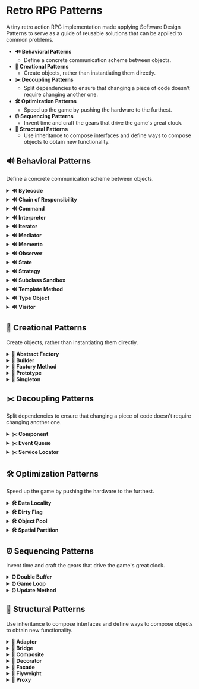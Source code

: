 # Retro RPG Patterns
A tiny retro action RPG implementation made applying Software Design Patterns to serve as a guide of reusable solutions that can be applied to common problems.

* **🔊 Behavioral Patterns**
    * Define a concrete communication scheme between objects.
* **🐣 Creational Patterns**
    * Create objects, rather than instantiating them directly.
* **✂️ Decoupling Patterns**
    * Split dependencies to ensure that changing a piece of code doesn't require changing another one.
* **🛠️ Optimization Patterns**
    * Speed up the game by pushing the hardware to the furthest.
* **⏰ Sequencing Patterns**
    * Invent time and craft the gears that drive the game's great clock.
* **🧬 Structural Patterns**
    * Use inheritance to compose interfaces and define ways to compose objects to obtain new functionality.

## 🔊 Behavioral Patterns
Define a concrete communication scheme between objects.

<details>
   <summary><b>🔊 Bytecode</b></summary>
  
   ### Bytecode
   Give a behavior the flexibility of data by encoding it as instructions for a virtual machine.

   > Unity has this pattern already built-in in its own [Visual Scripting System](https://docs.unity3d.com/2021.1/Documentation/Manual/com.unity.visualscripting.html) (previously named 'Bolt') and in its [Shader Graph System](https://docs.unity3d.com/Manual/shader-graph.html). Unreal has this pattern already built-in too in its [Blueprint Visual Scripting System](https://docs.unrealengine.com/4.27/en-US/ProgrammingAndScripting/Blueprints/). 
</details>

<details>
   <summary><b>🔊 Chain of Responsibility</b></summary>
   
   ### Chain of Responsibility
   Delegates commands to a chain of processing objects.
   
   ![Diagram](https://github.com/JoanStinson/RetroRPGPatterns/blob/main/Diagrams/Behavioral%20Patterns/Chain%20of%20Responsibility.png)   
</details>

<details>
   <summary><b>🔊 Command</b></summary>
   
   ### Command
   Creates objects that encapsulate actions and parameters.
   
   ![Diagram](https://github.com/JoanStinson/RetroRPGPatterns/blob/main/Diagrams/Behavioral%20Patterns/Command.png)
   
   ```csharp
   public class InputHandler : MonoBehaviour
   {
       private Invoker _invoker;
       private BikeController _bikeController;
       private Command _turnLeftCommand;
       private Command _turnRightCommand;
       private Command _toggleTurboCommand;
       private bool _isReplaying;
       private bool _isRecording;

       private void Awake()
       {
           _invoker = gameObject.AddComponent<Invoker>();
           _bikeController = FindObjectOfType<BikeController>();
           _turnLeftCommand = new TurnLeft(_bikeController);
           _turnRightCommand = new TurnRight(_bikeController);
           _toggleTurboCommand = new ToggleTurbo(_bikeController);
       }

       private void Update()
       {
           if (!_isReplaying && _isRecording)
           {
               if (Input.GetKeyUp(KeyCode.A))
               {
                   _invoker.ExecuteCommand(_turnLeftCommand);
               }

               if (Input.GetKeyUp(KeyCode.D))
               {
                   _invoker.ExecuteCommand(_turnRightCommand);
               }

               if (Input.GetKeyUp(KeyCode.W))
               {
                   _invoker.ExecuteCommand(_toggleTurboCommand);
               }
           }
       }

       private void OnGUI()
       {
           if (GUILayout.Button("Start Recording"))
           {
               _bikeController.ResetPosition();
               _isReplaying = false;
               _isRecording = true;
               _invoker.Record();
           }

           if (GUILayout.Button("Stop Recording"))
           {
               _bikeController.ResetPosition();
               _isRecording = false;
           }

           if (!_isRecording && GUILayout.Button("Start Replay"))
           {
               _bikeController.ResetPosition();
               _isRecording = false;
               _isReplaying = true;
               _invoker.Replay();
           }
       }
   }
   ```
   ```csharp
   public class BikeController : MonoBehaviour
   {
       public enum Direction
       {
           Left = -1,
           Right = 1
       }

       private bool _isTurboOn;
       private const float _distance = 1f;

       public void ToggleTurbo()
       {
           _isTurboOn = !_isTurboOn;
       }

       public void Turn(Direction direction)
       {
           if (direction == Direction.Left)
           {
               transform.Translate(Vector3.left * _distance);
           }
           else if (direction == Direction.Right)
           {
               transform.Translate(Vector3.right * _distance);
           }
       }

       public void ResetPosition()
       {
           transform.position = Vector3.zero;
       }
   }
   ```
   ```csharp
   public class Invoker : MonoBehaviour
   {
       private SortedList<float, Command> _recordedCommands = new SortedList<float, Command>();

       private bool _isRecording;
       private bool _isReplaying;
       private float _replayTime;
       private float _recordingTime;

       public void ExecuteCommand(Command command)
       {
           command.Execute();

           if (_isRecording)
           {
               _recordedCommands.Add(_recordingTime, command);
           }

           Debug.Log("Recorded Time: " + _recordingTime);
           Debug.Log("Recorded Command: " + command);
       }

       public void Record()
       {
           _recordingTime = 0.0f;
           _isRecording = true;
       }

       public void Replay()
       {
           _replayTime = 0.0f;
           _isReplaying = true;

           if (_recordedCommands.Count <= 0)
           {
               Debug.LogError("No commands to replay!");
           }

           _recordedCommands.Reverse();
       }

       private void FixedUpdate()
       {
           if (_isRecording)
           {
               _recordingTime += Time.fixedDeltaTime;
           }

           if (_isReplaying)
           {
               _replayTime += Time.fixedDeltaTime;

               if (_recordedCommands.Any())
               {
                   if (Mathf.Approximately(_replayTime, _recordedCommands.Keys[0]))
                   {
                       Debug.Log("Replay Time: " + _replayTime);
                       Debug.Log("Replay Command: " + _recordedCommands.Values[0]);

                       _recordedCommands.Values[0].Execute();
                       _recordedCommands.RemoveAt(0);
                   }
               }
               else
               {
                   _isReplaying = false;
               }
           }
       }
   }
   ```
   ```csharp
   public abstract class Command
   {
       public abstract void Execute();
   }
   ```                                           
   ```csharp
   public class TurnLeft : Command
   {
       private readonly BikeController _controller;

       public TurnLeft(BikeController controller)
       {
           _controller = controller;
       }

       public override void Execute()
       {
           _controller.Turn(BikeController.Direction.Left);
       }
   }
   ```
   ```csharp
   public class TurnRight : Command
   {
       private readonly BikeController _controller;

       public TurnRight(BikeController controller)
       {
           _controller = controller;
       }

       public override void Execute()
       {
           _controller.Turn(BikeController.Direction.Right);
       }
   }
   ```
   ```csharp
   public class ToggleTurbo : Command
   {
       private readonly BikeController _controller;

       public ToggleTurbo(BikeController controller)
       {
           _controller = controller;
       }

       public override void Execute()
       {
           _controller.ToggleTurbo();
       }
   }
   ```
</details>

<details>
   <summary><b>🔊 Interpreter</b></summary>
   
   ### Interpreter
   Implements a specialized language.
   
   ![Diagram](https://github.com/JoanStinson/RetroRPGPatterns/blob/main/Diagrams/Behavioral%20Patterns/Interpreter.png)
   
   > Similar to the Bytecode pattern, Unity has this pattern already built-in in its own [Visual Scripting System](https://docs.unity3d.com/2021.1/Documentation/Manual/com.unity.visualscripting.html) (previously named 'Bolt') and in its [Shader Graph System](https://docs.unity3d.com/Manual/shader-graph.html). Unreal has this pattern already built-in too in its [Blueprint Visual Scripting System](https://docs.unrealengine.com/4.27/en-US/ProgrammingAndScripting/Blueprints/).
</details>

<details>
   <summary><b>🔊 Iterator</b></summary>
   
   ### Iterator
   Accesses the elements of an object sequentially without exposing its underlying representation.
   
   ![Diagram](https://github.com/JoanStinson/RetroRPGPatterns/blob/main/Diagrams/Behavioral%20Patterns/Iterator.png) 
</details>

<details>
   <summary><b>🔊 Mediator</b></summary>
   
   ### Mediator
   Allows loose coupling between classes by being the only class that has detailed knowledge of their methods.
   
   ![Diagram](https://github.com/JoanStinson/RetroRPGPatterns/blob/main/Diagrams/Behavioral%20Patterns/Mediator.png)
</details>

<details>
   <summary><b>🔊 Memento</b></summary>
   
   ### Memento
   Provides the ability to restore an object to its previous state (undo).
   
   ![Diagram](https://github.com/JoanStinson/RetroRPGPatterns/blob/main/Diagrams/Behavioral%20Patterns/Memento.png)
   
   > Similar to the State pattern, but with an extra feature that gives objects the ability to roll back to a previous state.
</details>

<details>
   <summary><b>🔊 Observer</b></summary>
   
   ### Observer
   It's a publish/subscribe pattern, which allows a number of observer objects to see an event.
   
   ![Diagram](https://github.com/JoanStinson/RetroRPGPatterns/blob/main/Diagrams/Behavioral%20Patterns/Observer.png)
   
   > Any publish/subscribe structure forms part of this pattern. This way, C# [Delegates](https://docs.microsoft.com/en-us/dotnet/csharp/programming-guide/delegates/), [Actions](https://docs.microsoft.com/en-us/dotnet/api/system.action-1?view=net-6.0), [Event Actions](https://www.reddit.com/r/csharp/comments/m7o16r/what_is_the_difference_between_action_and_event/) and [EventHandlers](https://docs.microsoft.com/en-us/dotnet/api/system.eventhandler?view=net-6.0) are its most basic implementation. [Click Here For A Summary Of All](https://medium.com/nerd-for-tech/c-delegates-actions-events-summary-please-8fab0244a40a). Unity's API has [UnityActions](https://docs.unity3d.com/ScriptReference/Events.UnityAction.html) and [UnityEvents](https://docs.unity3d.com/ScriptReference/Events.UnityEvent.html) which are basically a wrapper of these C# events, but made available through the Inspector. From this point on, the pattern can be expanded to be more or less decoupled until reaching it's final form, which would be a Message or Event Bus System. Here is a basic implementation using Scriptable Objects: [Event Bus System with Scriptable Objects](https://github.com/JoanStinson/SlotsMachine).
   
   ```csharp
   public class ClientObserver : MonoBehaviour
   {
       private BikeController _bikeController;

       private void Start()
       {
           _bikeController = (BikeController)FindObjectOfType(typeof(BikeController));
       }

       private void OnGUI()
       {
           if (GUILayout.Button("Damage Bike") && _bikeController)
           {
               _bikeController.TakeDamage(15.0f);
           }

           if (GUILayout.Button("Toggle Turbo") && _bikeController)
           {
               _bikeController.ToggleTurbo();
           }
       }
   }
   ```
   ```csharp
   public abstract class Subject : MonoBehaviour
   {
       private readonly ArrayList _observers = new ArrayList();

       protected void Attach(Observer observer)
       {
           if (observer != null)
           {
               _observers.Add(observer);
           }
           else
           {
               Debug.LogWarning("Attached observer cannot be null!");
           }
       }

       protected void Detach(Observer observer)
       {
           if (observer != null)
           {
               _observers.Remove(observer);
           }
           else
           {
               Debug.LogWarning("Detached observer cannot be null!");
           }
       }

       protected void NotifyObservers()
       {
           foreach (Observer observer in _observers)
           {
               observer?.Notify(this);
           }
       }
   }
   ```
   ```csharp
   public class BikeController : Subject
   {
       public bool IsTurboOn { get; private set; }
       public float CurrentHealth => health;

       [SerializeField]
       private float health = 100f;
       private CameraController _cameraController;
       private HUDController _hudController;
       private bool _isEngineOn;

       private void Awake()
       {
           _hudController = gameObject.AddComponent<HUDController>();
           _cameraController = (CameraController)FindObjectOfType(typeof(CameraController));
       }

       private void Start()
       {
           StartEngine();
       }

       private void OnEnable()
       {
           Attach(_hudController);
           Attach(_cameraController);
       }

       private void OnDisable()
       {
           Detach(_hudController);
           Detach(_cameraController);
       }

       private void StartEngine()
       {
           _isEngineOn = true;
           NotifyObservers();
       }

       public void ToggleTurbo()
       {
           if (_isEngineOn)
           {
               IsTurboOn = !IsTurboOn;
           }

           NotifyObservers();
       }

       public void TakeDamage(float amount)
       {
           health -= amount;
           IsTurboOn = false;
           NotifyObservers();

           if (health < 0)
           {
               Destroy(gameObject);
           }
       }
   }
   ```
   ```csharp
   public abstract class Observer : MonoBehaviour
   {
       public abstract void Notify(Subject subject);
   }
   ```
   ```csharp
   public class CameraController : Observer
   {
       [SerializeField]
       private float _shakeMagnitude = 0.1f;
       private bool _isTurboOn;
       private Vector3 _initialPosition;
       private BikeController _bikeController;

       private void OnEnable()
       {
           _initialPosition = gameObject.transform.localPosition;
       }

       private void Update()
       {
           if (_isTurboOn)
           {
               Vector3 newRandomPosition = _initialPosition + (Random.insideUnitSphere * _shakeMagnitude);
               transform.localPosition = newRandomPosition;
           }
           else
           {
               transform.localPosition = _initialPosition;
           }
       }

       public override void Notify(Subject subject)
       {
           if (!_bikeController)
           {
               _bikeController = subject.GetComponent<BikeController>();
           }

           if (_bikeController)
           {
               _isTurboOn = _bikeController.IsTurboOn;
           }
       }
   }
   ```
   ```csharp
   public class HUDController : Observer
   {
       private bool _isTurboOn;
       private float _currentHealth;
       private BikeController _bikeController;

       private void OnGUI()
       {
           GUILayout.BeginArea(new Rect(50, 50, 100, 200));
           {
               GUILayout.BeginHorizontal("box");
               GUILayout.Label("Health: " + _currentHealth);
               GUILayout.EndHorizontal();

               if (_isTurboOn)
               {
                   GUILayout.BeginHorizontal("box");
                   GUILayout.Label("Turbo Activated!");
                   GUILayout.EndHorizontal();
               }

               if (_currentHealth <= 50f)
               {
                   GUILayout.BeginHorizontal("box");
                   GUILayout.Label("WARNING: Low Health");
                   GUILayout.EndHorizontal();
               }
           }
           GUILayout.EndArea();
       }

       public override void Notify(Subject subject)
       {
           if (!_bikeController)
           {
               _bikeController = subject.GetComponent<BikeController>();
           }

           if (_bikeController)
           {
               _isTurboOn = _bikeController.IsTurboOn;
               _currentHealth = _bikeController.CurrentHealth;
           }
       }
   }
   ```

</details>

<details>
   <summary><b>🔊 State</b></summary>
   
   ### State
   Allows an object to alter its behavior when its internal state changes.
   
   ![Diagram](https://github.com/JoanStinson/RetroRPGPatterns/blob/main/Diagrams/Behavioral%20Patterns/State.png)
   
   > Unity has this pattern already built-in in its own [Animation System](https://docs.unity3d.com/Manual/AnimationOverview.html) (also known as 'Mecanim'). Actually, it uses an FSM (Finite State Machine), which uses the State pattern, but with blending and transitions.

   ```csharp
   [RequireComponent(typeof(BikeController))]
   public class ClientState : MonoBehaviour
   {
       private BikeController _bikeController;

       private void Awake()
       {
           _bikeController = GetComponent<BikeController>();
       }

       private void OnGUI()
       {
           if (GUILayout.Button("Start Bike"))
           {
               _bikeController.StartBike();
           }

           if (GUILayout.Button("Turn Left"))
           {
               _bikeController.Turn(Direction.Left);
           }

           if (GUILayout.Button("Turn Right"))
           {
               _bikeController.Turn(Direction.Right);
           }

           if (GUILayout.Button("Stop Bike"))
           {
               _bikeController.StopBike();
           }
       }
   }
   ```
   ```csharp
   public class BikeController : MonoBehaviour
   {
       [field: SerializeField] public float MaxSpeed { get; private set; } = 2.0f;
       [field: SerializeField] public float TurnDistance { get; private set; } = 2.0f;
       public float CurrentSpeed { get; set; }
       public Direction CurrentTurnDirection { get; private set; }

       private IBikeState _startState;
       private IBikeState _stopState;
       private IBikeState _turnState;

       private BikeStateContext _bikeStateContext;

       private void Awake()
       {
           _bikeStateContext = new BikeStateContext(this);
           _startState = gameObject.AddComponent<BikeStartState>();
           _stopState = gameObject.AddComponent<BikeStopState>();
           _turnState = gameObject.AddComponent<BikeTurnState>();
           _bikeStateContext.Transition(_stopState);
       }

       public void StartBike()
       {
           _bikeStateContext.Transition(_startState);
       }

       public void StopBike()
       {
           _bikeStateContext.Transition(_stopState);
       }

       public void Turn(Direction direction)
       {
           CurrentTurnDirection = direction;
           _bikeStateContext.Transition(_turnState);
       }
   }
   ```
   ```csharp
   public enum Direction
   {
       Left = -1,
       Right = 1
   }
   ```
   ```csharp
   public class BikeStateContext
   {
       public IBikeState CurrentState { get; set; }

       private readonly BikeController _bikeController;

       public BikeStateContext(BikeController bikeController)
       {
           _bikeController = bikeController;
       }

       public void Transition(IBikeState state)
       {
           CurrentState = state;
           CurrentState.Handle(_bikeController);
       }
   }
   ```
   ```csharp
   public interface IBikeState
   {
       void Handle(BikeController bikeController);
   }
   ```
   ```csharp
   public class BikeStartState : MonoBehaviour, IBikeState
   {
       private BikeController _bikeController;

       public void Handle(BikeController bikeController)
       {
           if (!_bikeController)
           {
               _bikeController = bikeController;
           }

           _bikeController.CurrentSpeed = _bikeController.MaxSpeed;
       }

       private void Update()
       {
           if (_bikeController && _bikeController.CurrentSpeed > 0)
           {
               Vector3 bikeTranslation = Vector3.forward * (_bikeController.CurrentSpeed * Time.deltaTime);
               _bikeController.transform.Translate(bikeTranslation);
           }
       }
   }
   ```
   ```csharp
   public class BikeTurnState : MonoBehaviour, IBikeState
   {
       private Vector3 _turnDirection;
       private BikeController _bikeController;

       public void Handle(BikeController bikeController)
       {
           if (!_bikeController)
           {
               _bikeController = bikeController;
           }

           _turnDirection.x = (float)_bikeController.CurrentTurnDirection;

           if (_bikeController.CurrentSpeed > 0)
           {
               transform.Translate(_turnDirection * _bikeController.TurnDistance);
           }
       }
   }
   ```
   ```csharp
   public class BikeStopState : MonoBehaviour, IBikeState
   {
       private BikeController _bikeController;

       public void Handle(BikeController bikeController)
       {
           if (!_bikeController)
           {
               _bikeController = bikeController;
           }

           _bikeController.CurrentSpeed = 0;
       }
   }
   ```
</details>

<details>
   <summary><b>🔊 Strategy</b></summary>
   
   ### Strategy
   Allows one of a family of algorithms to be selected on-the-fly at runtime.
   
   ![Diagram](https://github.com/JoanStinson/RetroRPGPatterns/blob/main/Diagrams/Behavioral%20Patterns/Strategy.png)
   
   ```csharp
   public class ClientStrategy : MonoBehaviour
   {
       private GameObject _drone;
       private List<IManeuverBehaviour> _components = new List<IManeuverBehaviour>();

       private void OnGUI()
       {
           if (GUILayout.Button("Spawn Drone"))
           {
               SpawnDrone();
           }
       }

       private void SpawnDrone()
       {
           _drone = GameObject.CreatePrimitive(PrimitiveType.Cube);
           _drone.AddComponent<Drone>();
           _drone.transform.position = Random.insideUnitSphere * 10;
           ApplyRandomStrategies();
       }

       private void ApplyRandomStrategies()
       {
           _components.Add(_drone.AddComponent<BoppingManeuver>());
           _components.Add(_drone.AddComponent<FallbackManeuver>());
           _components.Add(_drone.AddComponent<WeavingManeuver>());

           int index = Random.Range(0, _components.Count);
           _drone.GetComponent<Drone>().ApplyStrategy(_components[index]);
       }
   }
   ```
   ```csharp
   public class Drone : MonoBehaviour
   {
       public float Speed = 1f;
       public float MaxHeight = 5f;
       public float WeavingDistance = 1.5f;
       public float FallbackDistance = 20f;

       private Vector3 _rayDirection;
       private const float _rayAngle = -45f;
       private const float _rayDistance = 15f;

       private void Awake()
       {
           _rayDirection = transform.TransformDirection(Vector3.back) * _rayDistance;
           _rayDirection = Quaternion.Euler(_rayAngle, 0f, 0f) * _rayDirection;
       }


       private void Update()
       {
           Debug.DrawRay(transform.position, _rayDirection, Color.blue);

           if (Physics.Raycast(transform.position, _rayDirection, out var hitInfo, _rayDistance) && hitInfo.collider)
           {
               Debug.DrawRay(transform.position, _rayDirection, Color.green);
           }
       }

       public void ApplyStrategy(IManeuverBehaviour strategy)
       {
           strategy.Maneuver(this);
       }
   }
   ```
   ```csharp
   public interface IManeuverBehaviour
   {
       void Maneuver(Drone drone);
   }
   ```
   ```csharp
   public class BoppingManeuver : MonoBehaviour, IManeuverBehaviour
   {
       public void Maneuver(Drone drone)
       {
           StartCoroutine(Bopple(drone));
       }

       private IEnumerator Bopple(Drone drone)
       {
           float time;
           bool isReverse = false;
           float speed = drone.Speed;
           Vector3 startPosition = drone.transform.position;
           Vector3 endPosition = startPosition;
           endPosition.y = drone.MaxHeight;

           while (true)
           {
               time = 0;
               Vector3 start = drone.transform.position;
               Vector3 end = (isReverse) ? startPosition : endPosition;

               while (time < speed)
               {
                   drone.transform.position = Vector3.Lerp(start, end, time / speed);
                   time += Time.deltaTime;
                   yield return null;
               }

               yield return new WaitForSeconds(1);
               isReverse = !isReverse;
           }
       }
   }
   ```
   ```csharp
   public class FallbackManeuver : MonoBehaviour, IManeuverBehaviour
   {
       public void Maneuver(Drone drone)
       {
           StartCoroutine(Fallback(drone));
       }

       private IEnumerator Fallback(Drone drone)
       {
           float time = 0;
           float speed = drone.Speed;
           Vector3 startPosition = drone.transform.position;
           Vector3 endPosition = startPosition;
           endPosition.z = drone.FallbackDistance;

           while (time < speed)
           {
               drone.transform.position = Vector3.Lerp(startPosition, endPosition, time / speed);
               time += Time.deltaTime;
               yield return null;
           }
       }
   }
   ```
   ```csharp
   public class WeavingManeuver : MonoBehaviour, IManeuverBehaviour
   {
       public void Maneuver(Drone drone)
       {
           StartCoroutine(Weave(drone));
       }

       private IEnumerator Weave(Drone drone)
       {
           float time;
           bool isReverse = false;
           float speed = drone.Speed;
           Vector3 startPosition = drone.transform.position;
           Vector3 endPosition = startPosition;
           endPosition.x = drone.WeavingDistance;

           while (true)
           {
               time = 0;
               Vector3 start = drone.transform.position;
               Vector3 end = (isReverse) ? startPosition : endPosition;

               while (time < speed)
               {
                   drone.transform.position = Vector3.Lerp(start, end, time / speed);
                   time += Time.deltaTime;
                   yield return null;
               }

               yield return new WaitForSeconds(1);
               isReverse = !isReverse;
           }
       }
   }
   ```
</details>

<details>
   <summary><b>🔊 Subclass Sandbox</b></summary>
   
   ### Subclass Sandbox
   Defines the behavior in a subclass using a set of operations provided by its base class.
</details>

<details>
   <summary><b>🔊 Template Method</b></summary>
   
### Template Method
   Defines the skeleton of an algorithm as an abstract class, allowing its subclasses to provide concrete behavior.
   
   ![Diagram](https://github.com/JoanStinson/RetroRPGPatterns/blob/main/Diagrams/Behavioral%20Patterns/Template%20Method.png)
   
   > This is basically the definition of polymorphism.
</details>

<details>
   <summary><b>🔊 Type Object</b></summary>
   
   ### Type Object
   Allows a flexible creation of new “classes” by creating a single class, each instance of which represents a different type of object.
</details>

<details>
   <summary><b>🔊 Visitor</b></summary>
   
   ### Visitor
   Separates an algorithm from an object structure by moving the hierarchy of methods into one object.
   
   ![Diagram](https://github.com/JoanStinson/RetroRPGPatterns/blob/main/Diagrams/Behavioral%20Patterns/Visitor.png)
   
   ```csharp
   public class ClientVisitor : MonoBehaviour
   {
       [SerializeField] private PowerUpVisitor _enginePowerUp;
       [SerializeField] private PowerUpVisitor _shieldPowerUp;
       [SerializeField] private PowerUpVisitor _weaponPowerUp;

       private BikeController _bikeController;

       private void Awake()
       {
           _bikeController = gameObject.AddComponent<BikeController>();
       }

       private void OnGUI()
       {
           if (GUILayout.Button("PowerUp Shield"))
           {
               _bikeController.Accept(_shieldPowerUp);
           }

           if (GUILayout.Button("PowerUp Engine"))
           {
               _bikeController.Accept(_enginePowerUp);
           }

           if (GUILayout.Button("PowerUp Weapon"))
           {
               _bikeController.Accept(_weaponPowerUp);
           }
       }
   }
   ```
   ```csharp
   public interface IBikeElementVisitor
   {
       void Visit(BikeShieldVisitable bikeShield);
       void Visit(BikeEngineVisitable bikeEngine);
       void Visit(BikeWeaponVisitable bikeWeapon);
   }
   ```
   ```csharp
   [CreateAssetMenu(fileName = "PowerUp", menuName = "PowerUp")]
   public class PowerUpVisitor : ScriptableObject, IBikeElementVisitor
   {
       public string PowerupName;
       public GameObject PowerupPrefab;
       public string PowerupDescription;

       [Tooltip("Fully heal shield")]
       public bool HealShield;

       [Range(0f, 50f)]
       [Tooltip("Boost turbo settings up to increments of 50/mph")]
       public float TurboBoost;

       [Range(0f, 25)]
       [Tooltip("Boost weapon range in increments of up to 25 units")]
       public int WeaponRange;

       [Range(0.0f, 50f)]
       [Tooltip("Boost weapon strength in increments of up to 50%")]
       public float WeaponStrength;

       public void Visit(BikeShieldVisitable bikeShield)
       {
           if (HealShield)
           {
               bikeShield.HealtPercentage = 100f;
           }
       }

       public void Visit(BikeWeaponVisitable bikeWeapon)
       {
           int range = bikeWeapon.Range += WeaponRange;
           bikeWeapon.Range = (range >= bikeWeapon.MaxRange) ? bikeWeapon.MaxRange : range;

           float strength = bikeWeapon.Strength += Mathf.Round(bikeWeapon.Strength * WeaponStrength / 100);
           bikeWeapon.Strength = (strength >= bikeWeapon.MaxStrength) ? bikeWeapon.MaxStrength : strength;
       }

       public void Visit(BikeEngineVisitable bikeEngine)
       {
           float boost = bikeEngine.TurboBoostInMph += TurboBoost;

           if (boost < 0.0f)
           {
               bikeEngine.TurboBoostInMph = 0.0f;
           }
           else if (boost >= bikeEngine.MaxTurboBoost)
           {
               bikeEngine.TurboBoostInMph = bikeEngine.MaxTurboBoost;
           }
       }
   }
   ```
   ```csharp
   public class BikeController : MonoBehaviour, IBikeElementVisitable
   {
       private List<IBikeElementVisitable> _bikeElements = new List<IBikeElementVisitable>();

       private void Awake()
       {
           _bikeElements.Add(gameObject.AddComponent<BikeShieldVisitable>());
           _bikeElements.Add(gameObject.AddComponent<BikeWeaponVisitable>());
           _bikeElements.Add(gameObject.AddComponent<BikeEngineVisitable>());
       }

       public void Accept(IBikeElementVisitor visitor)
       {
           foreach (IBikeElementVisitable element in _bikeElements)
           {
               element.Accept(visitor);
           }
       }
   }
   ```
   ```csharp
   public interface IBikeElementVisitable
   {
       void Accept(IBikeElementVisitor visitor);
   }
   ```
   ```csharp
   public class BikeShieldVisitable : MonoBehaviour, IBikeElementVisitable
   {
       public float HealtPercentage = 50f;

       public float Damage(float damage)
       {
           return HealtPercentage -= damage;
       }

       public void Accept(IBikeElementVisitor visitor)
       {
           visitor.Visit(this);
       }

       private void OnGUI()
       {
           GUI.color = Color.green;
           GUI.Label(new Rect(125, 0, 200, 20), "Shield Health: " + HealtPercentage);
       }
   }
   ```
   ```csharp
   public class BikeWeaponVisitable : MonoBehaviour, IBikeElementVisitable
   {
       [Header("Range")]
       public int Range = 5;
       public int MaxRange = 25;

       [Header("Strength")]
       public float Strength = 25f;
       public float MaxStrength = 50f;

       public void Fire()
       {
           Debug.Log("Weapon fired!");
       }

       public void Accept(IBikeElementVisitor visitor)
       {
           visitor.Visit(this);
       }

       private void OnGUI()
       {
           GUI.color = Color.green;
           GUI.Label(new Rect(125, 40, 200, 20), "Weapon Range: " + Range);
           GUI.Label(new Rect(125, 60, 200, 20), "Weapon Strength: " + Strength);
       }
   }
   ```
   ```csharp
   public class BikeEngineVisitable : MonoBehaviour, IBikeElementVisitable
   {
       public float TurboBoostInMph = 25f;
       public float MaxTurboBoost = 200f;

       private const float _defaultSpeedInMph = 300f;
       private bool _isTurboOn;

       public float CurrentSpeed
       {
           get
           {
               return (_isTurboOn) ? _defaultSpeedInMph + TurboBoostInMph : _defaultSpeedInMph;
           }
       }

       public void ToggleTurbo()
       {
           _isTurboOn = !_isTurboOn;
       }

       public void Accept(IBikeElementVisitor visitor)
       {
           visitor.Visit(this);
       }

       private void OnGUI()
       {
           GUI.color = Color.green;
           GUI.Label(new Rect(125, 20, 200, 20), "Turbo Boost: " + TurboBoostInMph);
       }
   }
   ```
</details>

## 🐣 Creational Patterns
Create objects, rather than instantiating them directly.

<details>
   <summary><b>🐣 Abstract Factory</b></summary>
   
   ### Abstract Factory
   Groups object factories that have a common theme.
   
   ![Diagram](https://github.com/JoanStinson/RetroRPGPatterns/blob/main/Diagrams/Creational%20Patterns/Abstract%20Factory.png)
</details>

<details>
   <summary><b>🐣 Builder</b></summary>
   
   ### Builder
   Constructs complex objects by separating construction and representation.
   
   ![Diagram](https://github.com/JoanStinson/RetroRPGPatterns/blob/main/Diagrams/Creational%20Patterns/Builder.png)
</details>

<details>
   <summary><b>🐣 Factory Method</b></summary>
   
   ### Factory Method
   Creates objects without specifying the exact class to create.
   
   ![Diagram](https://github.com/JoanStinson/RetroRPGPatterns/blob/main/Diagrams/Creational%20Patterns/Factory%20Method.png)
</details>

<details>
   <summary><b>🐣 Prototype</b></summary>
   
   ### Prototype
   Creates objects by cloning an existing object.
   
   ![Diagram](https://github.com/JoanStinson/RetroRPGPatterns/blob/main/Diagrams/Creational%20Patterns/Prototype.png)
   
   > Unity has this pattern already built-in in its [Prefabs System](https://docs.unity3d.com/Manual/Prefabs.html). When using the [GameObject.Instantiate](https://docs.unity3d.com/ScriptReference/Object.Instantiate.html) method it clones the original object (a prefab) and returns a clone (which is spawned in the current scene with the '(Clone)' suffix).
   ```csharp
   public class PrefabInstantiater : MonoBehaviour
   {
       [SerializeField]
       private Transform _prefab;
       
       private void Start()
       {
           for (int i = 0; i < 10; ++i)
           {
               Instantiate(_prefab, new Vector3(i * 2f, 0, 0), Quaternion.identity);
           }
       }
   }
   ```
</details>

<details>
   <summary><b>🐣 Singleton</b></summary>
   
   ### Singleton
   Restricts object creation for a class to only one instance.
   
   ![Diagram](https://github.com/JoanStinson/RetroRPGPatterns/blob/main/Diagrams/Creational%20Patterns/Singleton.png)
      
   > This is a [project killer pattern](https://cocoacasts.com/are-singletons-bad)! It's the prohibited pattern which shall never be named (except in game jams). Instead of using singletons, program to an interface (not to an implementation) and if you use a DI framework to fill these dependencies even better. I highly recommend using [Zenject](https://assetstore.unity.com/packages/tools/utilities/extenject-dependency-injection-ioc-157735). Dependency Inversion Principle > Singleton.
   ```csharp
    public class MonoBehaviourSingleton<T> : MonoBehaviour where T : MonoBehaviour
    {
        private static bool _shuttingDown = false;
        private static readonly object _lock = new object();
        private static T _instance;

        public static T Instance
        {
            get
            {
                if (_shuttingDown)
                {
                    Debug.LogWarning($"[Singleton] Instance '{typeof(T)}' already destroyed. Returning null.");
                    return null;
                }

                lock (_lock)
                {
                    if (_instance == null)
                    {
                        _instance = (T)FindObjectOfType(typeof(T));

                        if (_instance == null)
                        {
                            var singletonObject = new GameObject();
                            _instance = singletonObject.AddComponent<T>();
                            singletonObject.name = $"{typeof(T)} (Singleton)";
                            DontDestroyOnLoad(singletonObject);
                        }
                    }

                    return _instance;
                }
            }
        }

        private void OnApplicationQuit()
        {
            _shuttingDown = true;
        }

        private void OnDestroy()
        {
            _shuttingDown = true;
        }
    }
   ```
   ```csharp
    public sealed class UIManager : MonoBehaviourSingleton<UIManager>
    {
        public void ShowPanel<T>() where T : BasePanel
        {
            // show panel if it exists
        }

        public void HidePanel<T>() where T : BasePanel
        {
            // hide panel if it exists
        }
    }
   ```
   ```csharp
    public class ControlsMenuPanel : BasePanel
    {
        private void ShowOptionsMenu()
        {
             UIManager.Instance.HidePanel<MainMenuPanel>();
             UIManager.Instance.ShowPanel<OptionsMenuPanel>();
        }
    }
   ```
</details>

## ✂️ Decoupling Patterns
Split dependencies to ensure that changing a piece of code doesn't require changing another one.
   
<details>
   <summary><b>✂️ Component</b></summary>
   
   ### Component
   Allows a single entity to span multiple domains without coupling the domains to each other.
   
   > Unity has this pattern already built-in in its own [Component System](https://docs.unity3d.com/ScriptReference/Component.html).
   ```csharp
    [RequireComponent(typeof(Animator))]
    [RequireComponent(typeof(AudioSource))]
    [RequireComponent(typeof(Rigidbody2D))]
    public abstract class Creature : MonoBehaviour, IEntity
    {
        protected Animator _animator;
        protected AudioSource _audioSource;
        protected Rigidbody2D _rigidbody2D;

        protected virtual void Start()
        {
            _animator = GetComponent<Animator>();
            _audioSource = GetComponent<AudioSource>();
            _rigidbody2D = GetComponent<Rigidbody2D>();
        }
    }
   ```
</details>

<details>
   <summary><b>✂️ Event Queue</b></summary>
   
   ### Event Queue
   Decouples when an event is sent and when it is executed.
</details>

<details>
   <summary><b>✂️ Service Locator</b></summary>
   
   ### Service Locator
   Provides global access to services without being attached to the concrete class.
</details>

## 🛠️ Optimization Patterns
Speed up the game by pushing the hardware to the furthest.

<details>
   <summary><b>🛠️ Data Locality</b></summary>
   
   ### Data Locality
   Accelerates memory access by arranging data to take advantage of CPU caching.
</details>

<details>
   <summary><b>🛠️ Dirty Flag</b></summary>
   
   ### Dirty Flag
   Avoids unnecessary work by deferring it until the result is needed.
</details>

<details>
   <summary><b>🛠️ Object Pool</b></summary>
   
   ### Object Pool
   Allows the recycling of objects and optimizes performance and memory.
</details>

<details>
   <summary><b>🛠️ Spatial Partition</b></summary>
   
   ### Spatial Partition
   Locates objects efficiently by storing them in a data structure organized by their positions.
   
   > Unity has this pattern already built-in in its own [Frustum Culling System](https://forum.unity.com/threads/frustum-culling.2752/). It uses an octree for culling objects.
</details>

## ⏰ Sequencing Patterns
Invent time and craft the gears that drive the game's great clock.
   
<details>
   <summary><b>⏰ Double Buffer</b></summary>
   
   ### Double Buffer
   Causes a series of sequential operations to appear instantaneous or simultaneous.
   
   > Unity has this pattern already built-in in its own [Rendering System](https://answers.unity.com/questions/203931/double-buffering.html). It uses 2 or even more buffers by native implementation.
</details>

<details>
   <summary><b>⏰ Game Loop</b></summary>
   
   ### Game Loop
   Decouples the progression of game time from user input and processor speed.
   
   > Unity has this pattern already built-in in its own [Execution System](https://docs.unity3d.com/Manual/ExecutionOrder.html).
   
   > Here is a C++ implementation I made in the past.
   ```cpp
   int main() 
   {
      while (!world.IsGameOver()) 
      {
         getline(cin, input);
         vector<string> words = Globals::split(input);

         if (ShouldExit())
         {
            break;
         }

         world.HandleInput(words);
      }
   }
   ```
</details>
   
<details>
   <summary><b>⏰ Update Method</b></summary>
   
   ### Update Method
   Simulates a collection of independent objects by telling each to process one frame of behavior at a time.
   
   > Unity has this pattern already built-in in its [MonoBehaviour](https://docs.unity3d.com/ScriptReference/MonoBehaviour.html) base class, from which every Unity script derives.
   ```csharp
   public class NewBehaviourScript : MonoBehaviour
   {
       // Start is called before the first frame update
       private void Start()
       {

       }

       // Update is called once per frame
       private void Update()
       {

       }
   }
   ```
</details>

## 🧬 Structural Patterns
Use inheritance to compose interfaces and define ways to compose objects to obtain new functionality.
   
<details>
   <summary><b>🧬 Adapter</b></summary>
   
   ### Adapter
   Allows classes with incompatible interfaces to work together by wrapping its own interface around that of an already existing class.
   
   ![Diagram](https://github.com/JoanStinson/RetroRPGPatterns/blob/main/Diagrams/Structural%20Patterns/Adapter.png)
   
   ```csharp
   public class ClientAdapter : MonoBehaviour
   {
       [SerializeField]
       private InventoryItem _item;
       private InventorySystem _inventorySystem;
       private IInventorySystem _inventorySystemAdapter;

       private void Awake()
       {
           _inventorySystem = new InventorySystem();
           _inventorySystemAdapter = new InventorySystemAdapter();
       }

       private void OnGUI()
       {
           if (GUILayout.Button("Add item (no adapter)"))
           {
               _inventorySystem.AddItem(_item);
           }

           if (GUILayout.Button("Add item (with adapter)"))
           {
               _inventorySystemAdapter.AddItem(_item, SaveLocation.Both);
           }
       }
   }
   ```
   ```csharp
   public interface IInventorySystem
   {
       void SyncInventories();
       void AddItem(InventoryItem item, SaveLocation location);
       void RemoveItem(InventoryItem item, SaveLocation location);
       List<InventoryItem> GetInventory(SaveLocation location);
   }
   ```
   ```csharp
   [CreateAssetMenu(fileName = "New Item", menuName = "Inventory")]
   public class InventoryItem : ScriptableObject
   {
       // Placeholder class
   }
   ```
   ```csharp
   public class InventorySystem
   {
       public void AddItem(InventoryItem item)
       {
           Debug.Log("Adding item to the cloud");
       }

       public void RemoveItem(InventoryItem item)
       {
           Debug.Log("Removing item from the cloud");
       }

       public List<InventoryItem> GetInventory()
       {
           Debug.Log("Returning an inventory list stored in the cloud");
           return new List<InventoryItem>();
       }
   }
   ```
   ```csharp
   public class InventorySystemAdapter : InventorySystem, IInventorySystem
   {
       private List<InventoryItem> _cloudInventory;

       public void SyncInventories()
       {
           var _cloudInventory = GetInventory();
           Debug.Log("Synchronizing local drive and cloud inventories");
       }

       public void AddItem(InventoryItem item, SaveLocation location)
       {
           if (location == SaveLocation.Cloud)
           {
               AddItem(item);
           }
           else if (location == SaveLocation.Local)
           {
               Debug.Log("Adding item to local drive");
           }
           else if (location == SaveLocation.Both)
           {
               Debug.Log("Adding item to local drive and on the cloud");
           }
       }

       public void RemoveItem(InventoryItem item, SaveLocation location)
       {
           Debug.Log("Remove item from local/cloud/both");
       }

       public List<InventoryItem> GetInventory(SaveLocation location)
       {
           Debug.Log("Get inventory from local/cloud/both");
           return new List<InventoryItem>();
       }
   }
   ```
   ```csharp
   public enum SaveLocation
   {
       Local,
       Cloud,
       Both
   }
   ```
</details>

<details>
   <summary><b>🧬 Bridge</b></summary>
   
   ### Bridge
   Decouples an abstraction from its implementation so that the two can vary independently.
   
   ![Diagram](https://github.com/JoanStinson/RetroRPGPatterns/blob/main/Diagrams/Structural%20Patterns/Bridge.png)
</details>

<details>
   <summary><b>🧬 Composite</b></summary>
   
   ### Composite
   Composes zero-or-more similar objects so that they can be manipulated as one object.
   
   ![Diagram](https://github.com/JoanStinson/RetroRPGPatterns/blob/main/Diagrams/Structural%20Patterns/Composite.png)
</details>

<details>
   <summary><b>🧬 Decorator</b></summary>
   
   ### Decorator
   Dynamically adds/overrides behavior in an existing method of an object.
   
   ![Diagram](https://github.com/JoanStinson/RetroRPGPatterns/blob/main/Diagrams/Structural%20Patterns/Decorator.png)
</details>

<details>
   <summary><b>🧬 Facade</b></summary>
   
   ### Facade
   Provides a simplified interface to a large body of code.
   
   ![Diagram](https://github.com/JoanStinson/RetroRPGPatterns/blob/main/Diagrams/Structural%20Patterns/Facade.png)
   
   > The Facade pattern establishes a new interface, whereas the Adapter pattern adapts an old interface.
</details>

<details>
   <summary><b>🧬 Flyweight</b></summary>
   
   ### Flyweight
   Reduces the cost of creating and manipulating a large number of similar objects.
   
   ![Diagram](https://github.com/JoanStinson/RetroRPGPatterns/blob/main/Diagrams/Structural%20Patterns/Flyweight.png)
      
   > Unity has this pattern already built-in in its [Prefabs System](https://docs.unity3d.com/Manual/Prefabs.html) by referencing the data of 1 prefab to instantiate multiple objects that are similar reducing memory usage and the same goes for the [Scriptable Objects System](https://docs.unity3d.com/Manual/class-ScriptableObject.html) as if multiple prefabs reference the same scriptable object, only 1 scriptable object reference will be used for all prefabs (less copies equals less memory).
</details>

<details>
   <summary><b>🧬 Proxy</b></summary>
   
   ### Proxy
   Provides a placeholder for another object to control access, reduce cost, and reduce complexity.
   
   ![Diagram](https://github.com/JoanStinson/RetroRPGPatterns/blob/main/Diagrams/Structural%20Patterns/Proxy.png)
</details>
